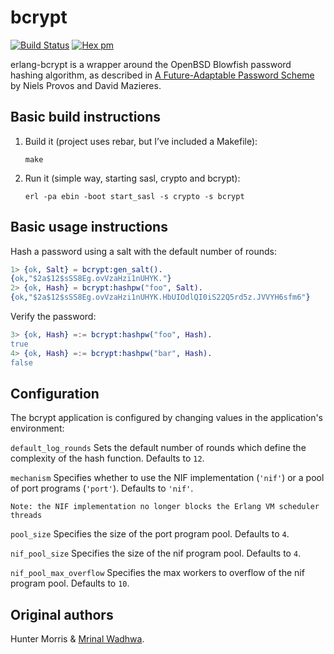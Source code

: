 bcrypt
======

[![Build Status](https://travis-ci.org/erlangpack/bcrypt.svg?branch=master)](https://travis-ci.org/erlangpack/bcrypt)
[![Hex pm](http://img.shields.io/hexpm/v/bcrypt.svg?style=flat)](https://hex.pm/packages/bcrypt)

erlang-bcrypt is a wrapper around the OpenBSD Blowfish password hashing
algorithm, as described in 
[A Future-Adaptable Password Scheme](http://www.openbsd.org/papers/bcrypt-paper.ps) 
by Niels Provos and David Mazieres.

Basic build instructions
------------------------

1. Build it (project uses rebar, but I’ve included a Makefile):

    ```shell
    make
    ```

2. Run it (simple way, starting sasl, crypto and bcrypt):

    ```shell
    erl -pa ebin -boot start_sasl -s crypto -s bcrypt
    ```

Basic usage instructions
------------------------

Hash a password using a salt with the default number of rounds:

```erlang
1> {ok, Salt} = bcrypt:gen_salt().
{ok,"$2a$12$sSS8Eg.ovVzaHzi1nUHYK."}
2> {ok, Hash} = bcrypt:hashpw("foo", Salt).
{ok,"$2a$12$sSS8Eg.ovVzaHzi1nUHYK.HbUIOdlQI0iS22Q5rd5z.JVVYH6sfm6"}
```

Verify the password:

```erlang
3> {ok, Hash} =:= bcrypt:hashpw("foo", Hash).
true
4> {ok, Hash} =:= bcrypt:hashpw("bar", Hash).
false
````

Configuration
-------------

The bcrypt application is configured by changing values in the
application's environment:

`default_log_rounds`
  Sets the default number of rounds which define the complexity of the
  hash function. Defaults to ``12``.

`mechanism`
  Specifies whether to use the NIF implementation (`'nif'`) or a
  pool of port programs (`'port'`). Defaults to `'nif'`.

  `Note: the NIF implementation no longer blocks the Erlang VM
  scheduler threads`

`pool_size`
  Specifies the size of the port program pool. Defaults to ``4``.

`nif_pool_size`
  Specifies the size of the nif program pool. Defaults to ``4``.

`nif_pool_max_overflow`
  Specifies the max workers to overflow of the nif program pool. Defaults to ``10``.

Original authors
----------------

Hunter Morris & [Mrinal Wadhwa](https://github.com/mrinalwadhwa).
